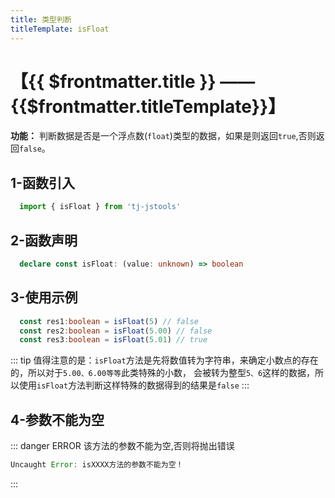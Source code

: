 ```yaml
---
title: 类型判断
titleTemplate: isFloat
---
```


# 【{{ $frontmatter.title }} —— {{$frontmatter.titleTemplate}}】

**功能：** 判断数据是否是一个浮点数(`float`)类型的数据，如果是则返回`true`,否则返回`false`。

## 1-函数引入

```js 
  import { isFloat } from 'tj-jstools'
```
## 2-函数声明

```ts 
  declare const isFloat: (value: unknown) => boolean
```

## 3-使用示例

```ts 
  const res1:boolean = isFloat(5) // false
  const res2:boolean = isFloat(5.00) // false
  const res3:boolean = isFloat(5.01) // true
```
::: tip
值得注意的是：`isFloat`方法是先将数值转为字符串，来确定小数点的存在的，所以对于`5.00、6.00等等`此类特殊的小数，
会被转为整型`5、6`这样的数据，所以使用`isFloat`方法判断这样特殊的数据得到的结果是`false`
:::
## 4-参数不能为空

::: danger ERROR
该方法的参数不能为空,否则将抛出错误

```js
Uncaught Error: isXXXX方法的参数不能为空！
```
:::